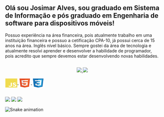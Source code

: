 ## Olá sou Josimar Alves, sou graduado em Sistema de Informação e pós graduado em Engenharia de software para dispositivos móveis!
Possuo experiência na área financeira, pois atualmente trabalho em uma instituição financeira e possuo a cetificação CPA-10, já possui cerca de 15 anos na área.
Inglês nível básico.
Sempre gostei da área de tecnologia e atualmente resolvi aprender e desenvolver a habilidade de programador, pois acredito que sempre devemos estar desenvolvendo novas habilidades.

##

<div align="center">
  <a href="https://github.com/josimar1628">
  <img height="130em" src="https://github-readme-stats.vercel.app/api?username=josimar1628&show_icons=true&theme=tokyonight&include_all_commits=true&count_private=true"/>
  <img height="130em" src="https://github-readme-stats.vercel.app/api/top-langs/?username=josimar1628&layout=compact&langs_count=7&theme=tokyonight"/>
</div>
<div style="display: inline_block"><br>
  <img align="center" alt="jdev-Js" height="30" width="40" src="https://raw.githubusercontent.com/devicons/devicon/master/icons/javascript/javascript-plain.svg">
  <img align="center" alt="jdev-HTML" height="30" width="40" src="https://raw.githubusercontent.com/devicons/devicon/master/icons/html5/html5-original.svg">
  <img align="center" alt="jdev-CSS" height="30" width="40" src="https://raw.githubusercontent.com/devicons/devicon/master/icons/css3/css3-original.svg">
</div>
  
  ##
 
<div> 
    <a href="https://instagram.com/josimaralvesbispo" target="_blank"><img src="https://img.shields.io/badge/-Instagram-%23E4405F?style=for-the-badge&logo=instagram&logoColor=white" target="_blank"></a>
 	  <a href = "mailto:josimar.ab@gmail.com"><img src="https://img.shields.io/badge/Gmail-D14836?style=for-the-badge&logo=gmail&logoColor=white" target="_blank"></a>
    <a href="https://www.linkedin.com/in/josimar-jdev" target="_blank"><img src="https://img.shields.io/badge/-LinkedIn-%230077B5?style=for-the-badge&logo=linkedin&logoColor=white" target="_blank"></a> 
 
  ![Snake animation](https://github.com/josimar1628/josimar1628/blob/output/github-contribution-grid-snake.svg)
 
</div>
